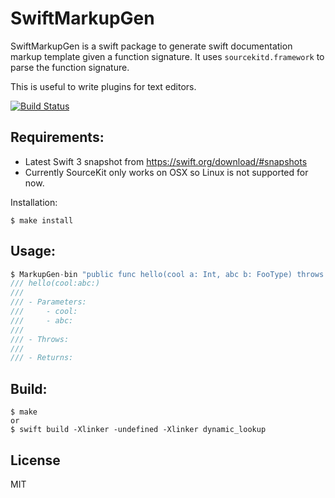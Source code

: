 # SwiftMarkupGen

SwiftMarkupGen is a swift package to generate swift documentation markup template given a function signature. 
It uses `sourcekitd.framework` to parse the function signature.

This is useful to write plugins for text editors.

[![Build Status](https://travis-ci.org/aciidb0mb3r/SwiftMarkupGen.svg?branch=master)](https://travis-ci.org/aciidb0mb3r/SwiftMarkupGen)

## Requirements:
* Latest Swift 3 snapshot from https://swift.org/download/#snapshots
* Currently SourceKit only works on OSX so Linux is not supported for now.

Installation:

    $ make install
    
## Usage: 

```swift
$ MarkupGen-bin "public func hello(cool a: Int, abc b: FooType) throws -> FooType {"
/// hello(cool:abc:)
///
/// - Parameters:
///     - cool:
///     - abc:
///
/// - Throws:
///
/// - Returns:
```

## Build:

    $ make
    or
    $ swift build -Xlinker -undefined -Xlinker dynamic_lookup

## License

MIT
